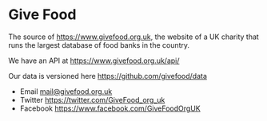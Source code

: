 # Give Food

The source of https://www.givefood.org.uk, the website of a UK charity that runs the largest database of food banks in the country.

We have an API at https://www.givefood.org.uk/api/

Our data is versioned here https://github.com/givefood/data

* Email mail@givefood.org.uk 
* Twitter https://twitter.com/GiveFood_org_uk
* Facebook https://www.facebook.com/GiveFoodOrgUK
